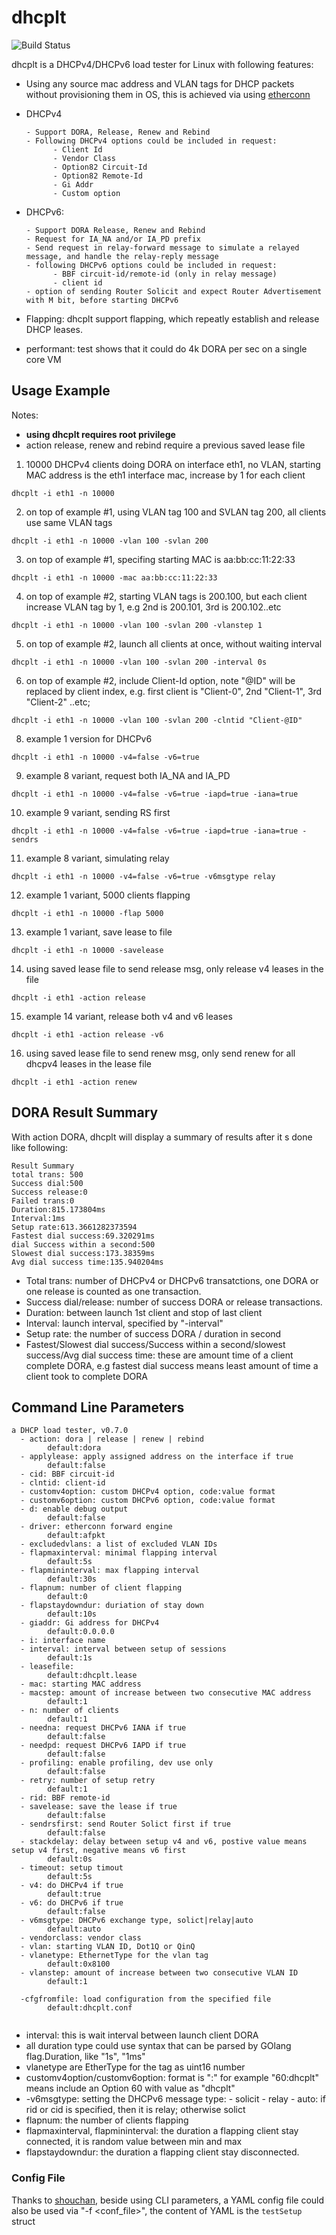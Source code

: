 # dhcplt
![Build Status](https://github.com/hujun-open/dhcplt/actions/workflows/main.yml/badge.svg)

dhcplt is a DHCPv4/DHCPv6 load tester for Linux with following features: 

- Using any source mac address and VLAN tags for DHCP packets without provisioning them in OS, this is achieved via using [etherconn](https://github.com/hujun-open/etherconn)

- DHCPv4

      - Support DORA, Release, Renew and Rebind
      - Following DHCPv4 options could be included in request:
            - Client Id
            - Vendor Class
            - Option82 Circuit-Id
            - Option82 Remote-Id
            - Gi Addr
            - Custom option
- DHCPv6:

      - Support DORA Release, Renew and Rebind
      - Request for IA_NA and/or IA_PD prefix
      - Send request in relay-forward message to simulate a relayed message, and handle the relay-reply message
      - following DHCPv6 options could be included in request:
            - BBF circuit-id/remote-id (only in relay message)
            - client id 
      - option of sending Router Solicit and expect Router Advertisement with M bit, before starting DHCPv6 

- Flapping: dhcplt support flapping, which repeatly establish and release DHCP leases. 
- performant: test shows that it could do 4k DORA per sec on a single core VM

## Usage Example
Notes: 

- **using dhcplt requires root privilege**
- action release, renew and rebind require a previous saved lease file



1. 10000 DHCPv4 clients doing DORA on interface eth1, no VLAN, starting MAC address is the eth1 interface mac, increase by 1 for each client
```
dhcplt -i eth1 -n 10000
```
2. on top of example #1, using VLAN tag 100 and SVLAN tag 200, all clients use same VLAN tags
```
dhcplt -i eth1 -n 10000 -vlan 100 -svlan 200
```
3. on top of example #1, specifing starting MAC is aa:bb:cc:11:22:33
```
dhcplt -i eth1 -n 10000 -mac aa:bb:cc:11:22:33
```
4. on top of example #2, starting VLAN tags is 200.100, but each client increase VLAN tag by 1, e.g 2nd is 200.101, 3rd is 200.102..etc
```
dhcplt -i eth1 -n 10000 -vlan 100 -svlan 200 -vlanstep 1
```
5. on top of example #2, launch all clients at once, without waiting interval
```
dhcplt -i eth1 -n 10000 -vlan 100 -svlan 200 -interval 0s
```
6. on top of example #2, include Client-Id option, note "@ID" will be replaced by client index, e.g. first client is "Client-0", 2nd "Client-1", 3rd "Client-2" ..etc;
```
dhcplt -i eth1 -n 10000 -vlan 100 -svlan 200 -clntid "Client-@ID"
```

8. example 1 version for DHCPv6
```
dhcplt -i eth1 -n 10000 -v4=false -v6=true
```

9. example 8 variant, request both IA_NA and IA_PD
```
dhcplt -i eth1 -n 10000 -v4=false -v6=true -iapd=true -iana=true
```

10. example 9 variant, sending RS first
```
dhcplt -i eth1 -n 10000 -v4=false -v6=true -iapd=true -iana=true -sendrs
```

11. example 8 variant, simulating relay
```
dhcplt -i eth1 -n 10000 -v4=false -v6=true -v6msgtype relay
```

12. example 1 variant, 5000 clients flapping
```
dhcplt -i eth1 -n 10000 -flap 5000 
```

13. example 1 variant, save lease to file
```
dhcplt -i eth1 -n 10000 -savelease
```

14. using saved lease file to send release msg, only release v4 leases in the file
```
dhcplt -i eth1 -action release
```

15. example 14 variant, release both v4 and v6 leases
```
dhcplt -i eth1 -action release -v6
```

16. using saved lease file to send renew msg, only send renew for all dhcpv4 leases in the lease file
```
dhcplt -i eth1 -action renew 
```

## DORA Result Summary
With action DORA, dhcplt will display a summary of results after it s done like following:
```
Result Summary
total trans: 500
Success dial:500
Success release:0
Failed trans:0
Duration:815.173804ms
Interval:1ms
Setup rate:613.3661282373594
Fastest dial success:69.320291ms
dial Success within a second:500
Slowest dial success:173.38359ms
Avg dial success time:135.940204ms
```
- Total trans: number of DHCPv4 or DHCPv6 transatctions, one DORA or one release is counted as one transaction.
- Success dial/release: number of success DORA or release transactions.
- Duration: between launch 1st client and stop of last client
- Interval: launch interval, specified by "-interval"
- Setup rate: the number of success DORA / duration in second
- Fastest/Slowest dial success/Success within a second/slowest success/Avg dial success time: these are amount time of a client complete DORA, e.g fastest dial success means least amount of time a client took to complete DORA

## Command Line Parameters

```
a DHCP load tester, v0.7.0
  - action: dora | release | renew | rebind
        default:dora
  - applylease: apply assigned address on the interface if true
        default:false
  - cid: BBF circuit-id
  - clntid: client-id
  - customv4option: custom DHCPv4 option, code:value format
  - customv6option: custom DHCPv6 option, code:value format
  - d: enable debug output
        default:false
  - driver: etherconn forward engine
        default:afpkt
  - excludedvlans: a list of excluded VLAN IDs
  - flapmaxinterval: minimal flapping interval
        default:5s
  - flapmininterval: max flapping interval
        default:30s
  - flapnum: number of client flapping
        default:0
  - flapstaydowndur: duriation of stay down
        default:10s
  - giaddr: Gi address for DHCPv4
        default:0.0.0.0
  - i: interface name
  - interval: interval between setup of sessions
        default:1s
  - leasefile: 
        default:dhcplt.lease
  - mac: starting MAC address
  - macstep: amount of increase between two consecutive MAC address
        default:1
  - n: number of clients
        default:1
  - needna: request DHCPv6 IANA if true
        default:false
  - needpd: request DHCPv6 IAPD if true
        default:false
  - profiling: enable profiling, dev use only
        default:false
  - retry: number of setup retry
        default:1
  - rid: BBF remote-id
  - savelease: save the lease if true
        default:false
  - sendrsfirst: send Router Solict first if true
        default:false
  - stackdelay: delay between setup v4 and v6, postive value means setup v4 first, negative means v6 first
        default:0s
  - timeout: setup timout
        default:5s
  - v4: do DHCPv4 if true
        default:true
  - v6: do DHCPv6 if true
        default:false
  - v6msgtype: DHCPv6 exchange type, solict|relay|auto
        default:auto
  - vendorclass: vendor class
  - vlan: starting VLAN ID, Dot1Q or QinQ
  - vlanetype: EthernetType for the vlan tag
        default:0x8100
  - vlanstep: amount of increase between two consecutive VLAN ID
        default:1

  -cfgfromfile: load configuration from the specified file
        default:dhcplt.conf
        
```
- interval: this is wait interval between launch client DORA
- all duration type could use syntax that can be parsed by GOlang flag.Duration, like "1s", "1ms"
- vlanetype are EtherType for the tag as uint16 number
- customv4option/customv6option: format is "<option-id>:<value>" for example "60:dhcplt" means include an Option 60 with value as "dhcplt"
- -v6msgtype: setting the DHCPv6 message type:
      - solicit
      - relay
      - auto: if rid or cid is specified, then it is relay; otherwise solict
- flapnum: the number of clients flapping
- flapmaxinterval, flapmininterval: the duration a flapping client stay connected, it is random value between min and max
- flapstaydowndur: the duration a flapping client stay disconnected. 

### Config File
Thanks to [shouchan](https://github.com/hujun-open/shouchan), beside using CLI parameters, a YAML config file could also be used via "-f <conf_file>", the content of YAML is the `testSetup` struct 